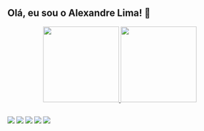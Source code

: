 ## Olá, eu sou o Alexandre Lima! 👋
<div align="center">
  <a href="https://github.com/AlexandreASLima">
  <img height="170em" src="https://github-readme-stats.vercel.app/api?username=AlexandreASLima&show_icons=true&theme=dracula&include_all_commits=true&count_private=true"/>
  <img height="170em" src="https://github-readme-stats.vercel.app/api/top-langs/?username=AlexandreASLima&layout=compact&langs_count=7&theme=dracula"/>
</div>
  
  ##
 
<div> 
  <a href = "https://www.linkedin.com/in/alexandre-lima-55444630/" target="_blank"><img src="https://img.shields.io/badge/LinkedIn-0077B5?style=for-the-badge&logo=linkedin&logoColor=white" target="_blank"></a> 
  <a href = "mailto:alexandrelima.bd@gmail.com"><img src="https://img.shields.io/badge/Gmail-D14836?style=for-the-badge&logo=gmail&logoColor=white" target="_blank"></a>
  <a href = "https://t.me/ydnax86"><img src="https://img.shields.io/badge/Telegram-2CA5E0?style=for-the-badge&logo=telegram&logoColor=white" target="_blank"></a>
  <a href = "https://instagram.com/ydnax" target="_blank"><img src="https://img.shields.io/badge/Instagram-E4405F?style=for-the-badge&logo=instagram&logoColor=white" target="_blank"></a>
  <a href = "https://twitter.com/ydnax" target="_blank"><img src="https://img.shields.io/badge/Twitter-1DA1F2?style=for-the-badge&logo=twitter&logoColor=white" target="_blank"></a> 
</div>
